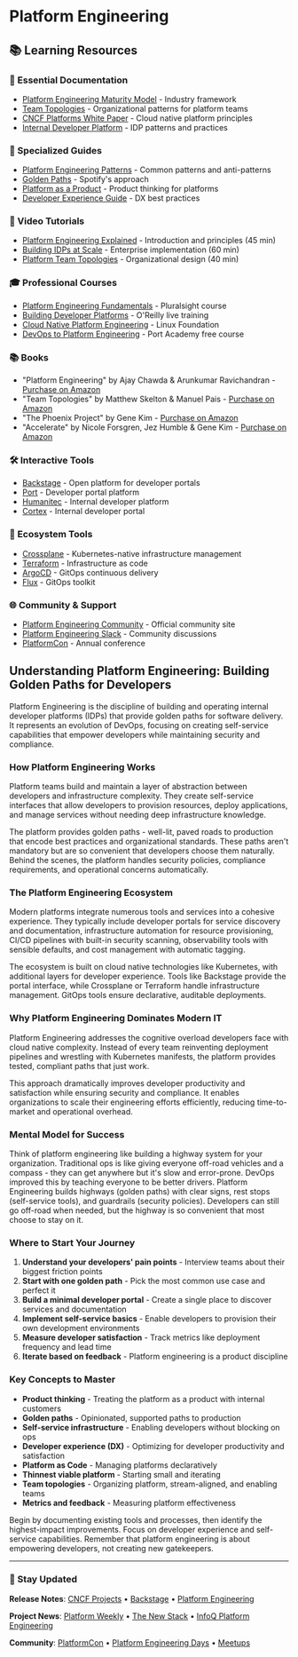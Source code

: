 # Platform Engineering

## 📚 Learning Resources

### 📖 Essential Documentation
- [Platform Engineering Maturity Model](https://platformengineering.org/maturity-model) - Industry framework
- [Team Topologies](https://teamtopologies.com/) - Organizational patterns for platform teams
- [CNCF Platforms White Paper](https://tag-app-delivery.cncf.io/whitepapers/platforms/) - Cloud native platform principles
- [Internal Developer Platform](https://internaldeveloperplatform.org/) - IDP patterns and practices

### 📝 Specialized Guides
- [Platform Engineering Patterns](https://platformengineering.org/blog/what-is-platform-engineering) - Common patterns and anti-patterns
- [Golden Paths](https://engineering.atspotify.com/2020/08/how-we-use-golden-paths-to-solve-fragmentation-in-our-software-ecosystem/) - Spotify's approach
- [Platform as a Product](https://www.thoughtworks.com/radar/techniques/platform-engineering-as-a-product) - Product thinking for platforms
- [Developer Experience Guide](https://developerexperience.io/handbook) - DX best practices

### 🎥 Video Tutorials
- [Platform Engineering Explained](https://www.youtube.com/watch?v=8ATGHfuHKEE) - Introduction and principles (45 min)
- [Building IDPs at Scale](https://www.youtube.com/watch?v=b1hT7FRn650) - Enterprise implementation (60 min)
- [Platform Team Topologies](https://www.youtube.com/watch?v=A76tcGKnA4E) - Organizational design (40 min)

### 🎓 Professional Courses
- [Platform Engineering Fundamentals](https://www.pluralsight.com/courses/platform-engineering-fundamentals) - Pluralsight course
- [Building Developer Platforms](https://www.oreilly.com/live-events/platform-engineering/0636920087909/) - O'Reilly live training
- [Cloud Native Platform Engineering](https://training.linuxfoundation.org/training/platform-engineering/) - Linux Foundation
- [DevOps to Platform Engineering](https://academy.getport.io/) - Port Academy free course

### 📚 Books
- "Platform Engineering" by Ajay Chawda & Arunkumar Ravichandran - [Purchase on Amazon](https://www.amazon.com/dp/1098153243)
- "Team Topologies" by Matthew Skelton & Manuel Pais - [Purchase on Amazon](https://www.amazon.com/dp/1942788819)
- "The Phoenix Project" by Gene Kim - [Purchase on Amazon](https://www.amazon.com/dp/1942788290)
- "Accelerate" by Nicole Forsgren, Jez Humble & Gene Kim - [Purchase on Amazon](https://www.amazon.com/dp/1942788339)

### 🛠️ Interactive Tools
- [Backstage](https://backstage.io/) - Open platform for developer portals
- [Port](https://www.getport.io/) - Developer portal platform
- [Humanitec](https://humanitec.com/) - Internal developer platform
- [Cortex](https://www.cortex.io/) - Internal developer portal

### 🚀 Ecosystem Tools
- [Crossplane](https://crossplane.io/) - Kubernetes-native infrastructure management
- [Terraform](https://www.terraform.io/) - Infrastructure as code
- [ArgoCD](https://argoproj.github.io/cd/) - GitOps continuous delivery
- [Flux](https://fluxcd.io/) - GitOps toolkit

### 🌐 Community & Support
- [Platform Engineering Community](https://platformengineering.org/) - Official community site
- [Platform Engineering Slack](https://platformengineering.org/slack) - Community discussions
- [PlatformCon](https://platformcon.com/) - Annual conference

## Understanding Platform Engineering: Building Golden Paths for Developers

Platform Engineering is the discipline of building and operating internal developer platforms (IDPs) that provide golden paths for software delivery. It represents an evolution of DevOps, focusing on creating self-service capabilities that empower developers while maintaining security and compliance.

### How Platform Engineering Works
Platform teams build and maintain a layer of abstraction between developers and infrastructure complexity. They create self-service interfaces that allow developers to provision resources, deploy applications, and manage services without needing deep infrastructure knowledge.

The platform provides golden paths - well-lit, paved roads to production that encode best practices and organizational standards. These paths aren't mandatory but are so convenient that developers choose them naturally. Behind the scenes, the platform handles security policies, compliance requirements, and operational concerns automatically.

### The Platform Engineering Ecosystem
Modern platforms integrate numerous tools and services into a cohesive experience. They typically include developer portals for service discovery and documentation, infrastructure automation for resource provisioning, CI/CD pipelines with built-in security scanning, observability tools with sensible defaults, and cost management with automatic tagging.

The ecosystem is built on cloud native technologies like Kubernetes, with additional layers for developer experience. Tools like Backstage provide the portal interface, while Crossplane or Terraform handle infrastructure management. GitOps tools ensure declarative, auditable deployments.

### Why Platform Engineering Dominates Modern IT
Platform Engineering addresses the cognitive overload developers face with cloud native complexity. Instead of every team reinventing deployment pipelines and wrestling with Kubernetes manifests, the platform provides tested, compliant paths that just work.

This approach dramatically improves developer productivity and satisfaction while ensuring security and compliance. It enables organizations to scale their engineering efforts efficiently, reducing time-to-market and operational overhead.

### Mental Model for Success
Think of platform engineering like building a highway system for your organization. Traditional ops is like giving everyone off-road vehicles and a compass - they can get anywhere but it's slow and error-prone. DevOps improved this by teaching everyone to be better drivers. Platform Engineering builds highways (golden paths) with clear signs, rest stops (self-service tools), and guardrails (security policies). Developers can still go off-road when needed, but the highway is so convenient that most choose to stay on it.

### Where to Start Your Journey
1. **Understand your developers' pain points** - Interview teams about their biggest friction points
2. **Start with one golden path** - Pick the most common use case and perfect it
3. **Build a minimal developer portal** - Create a single place to discover services and documentation
4. **Implement self-service basics** - Enable developers to provision their own development environments
5. **Measure developer satisfaction** - Track metrics like deployment frequency and lead time
6. **Iterate based on feedback** - Platform engineering is a product discipline

### Key Concepts to Master
- **Product thinking** - Treating the platform as a product with internal customers
- **Golden paths** - Opinionated, supported paths to production
- **Self-service infrastructure** - Enabling developers without blocking on ops
- **Developer experience (DX)** - Optimizing for developer productivity and satisfaction
- **Platform as Code** - Managing platforms declaratively
- **Thinnest viable platform** - Starting small and iterating
- **Team topologies** - Organizing platform, stream-aligned, and enabling teams
- **Metrics and feedback** - Measuring platform effectiveness

Begin by documenting existing tools and processes, then identify the highest-impact improvements. Focus on developer experience and self-service capabilities. Remember that platform engineering is about empowering developers, not creating new gatekeepers.

---

### 📡 Stay Updated

**Release Notes**: [CNCF Projects](https://www.cncf.io/projects/) • [Backstage](https://backstage.io/blog) • [Platform Engineering](https://platformengineering.org/blog)

**Project News**: [Platform Weekly](https://platformweekly.com/) • [The New Stack](https://thenewstack.io/platform-engineering/) • [InfoQ Platform Engineering](https://www.infoq.com/platform-engineering/)

**Community**: [PlatformCon](https://platformcon.com/) • [Platform Engineering Days](https://platformengineeringdays.com/) • [Meetups](https://www.meetup.com/pro/platformengineering/)